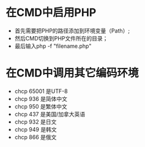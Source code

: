 ﻿# 在CMD中启用PHP
* 首先需要把PHP的路径添加到环境变量（Path）;
* 然后CMD切换到PHP文件所在的目录；
* 最后输入php -f "filename.php"
# 在CMD中调用其它编码环境
* chcp 65001  是UTF-8
* chcp 936 是简体中文
* chcp 950 是繁体中文
* chcp 437 是美国/加拿大英语
* chcp 932 是日文
* chcp 949 是韩文
* chcp 866 是俄文